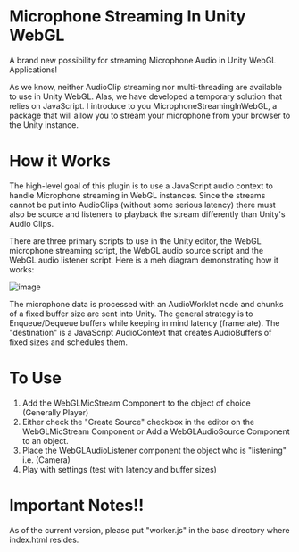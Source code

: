# Microphone Streaming In Unity WebGL

A brand new possibility for streaming Microphone Audio in Unity WebGL Applications!

As we know, neither AudioClip streaming nor multi-threading are available to use in Unity WebGL. Alas, we have developed a temporary solution that relies on JavaScript. I introduce to you MicrophoneStreamingInWebGL, a package that will allow you to stream your microphone from your browser to the Unity instance.

# How it Works

The high-level goal of this plugin is to use a JavaScript audio context to handle Microphone streaming in WebGL instances. Since the streams cannot be put into AudioClips (without some serious latency) there must also be source and listeners to playback the stream differently than Unity's Audio Clips.

There are three primary scripts to use in the Unity editor, the WebGL microphone streaming script, the WebGL audio source script and the WebGL audio listener script. Here is a meh diagram demonstrating how it works:


![image](https://user-images.githubusercontent.com/84238214/121261699-0c70fd80-c881-11eb-9559-ca392ebf661d.png)



The microphone data is processed with an AudioWorklet node and chunks of a fixed buffer size are sent into Unity. The general strategy is to Enqueue/Dequeue buffers while keeping in mind latency (framerate). The "destination" is a JavaScript AudioContext that creates AudioBuffers of fixed sizes and schedules them. 

# To Use

1. Add the WebGLMicStream Component to the object of choice (Generally Player)
2. Either check the "Create Source" checkbox in the editor on the WebGLMicStream Component or Add a WebGLAudioSource Component to an object.
3. Place the WebGLAudioListener component the object who is "listening" i.e. (Camera)
4. Play with settings (test with latency and buffer sizes)

# Important Notes!!

As of the current version, please put "worker.js" in the base directory where index.html resides.
